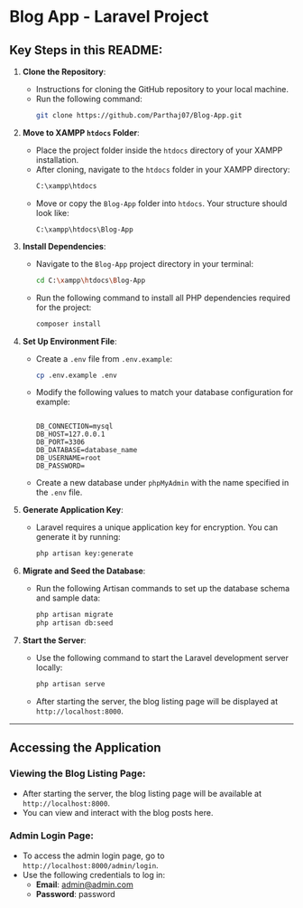 # Blog App - Laravel Project

## Key Steps in this README:

1. **Clone the Repository**:
   - Instructions for cloning the GitHub repository to your local machine.
   - Run the following command:
     ```bash
     git clone https://github.com/Parthaj07/Blog-App.git
     ```

2. **Move to XAMPP `htdocs` Folder**:
   - Place the project folder inside the `htdocs` directory of your XAMPP installation.
   - After cloning, navigate to the `htdocs` folder in your XAMPP directory:
     ```bash
     C:\xampp\htdocs
     ```
   - Move or copy the `Blog-App` folder into `htdocs`. Your structure should look like:
     ```
     C:\xampp\htdocs\Blog-App
     ```

3. **Install Dependencies**:
   - Navigate to the `Blog-App` project directory in your terminal:
     ```bash
     cd C:\xampp\htdocs\Blog-App
     ```
   - Run the following command to install all PHP dependencies required for the project:
     ```bash
     composer install
     ```

4. **Set Up Environment File**:
   - Create a `.env` file from `.env.example`:
     ```bash
     cp .env.example .env
     ```
   - Modify the following values to match your database configuration for example:
     ```
     
     DB_CONNECTION=mysql
     DB_HOST=127.0.0.1
     DB_PORT=3306
     DB_DATABASE=database_name
     DB_USERNAME=root
     DB_PASSWORD=
     ```
   - Create a new database under `phpMyAdmin` with the name specified in the `.env` file.

5. **Generate Application Key**:
   - Laravel requires a unique application key for encryption. You can generate it by running:
     ```bash
     php artisan key:generate
     ```

6. **Migrate and Seed the Database**:
   - Run the following Artisan commands to set up the database schema and sample data:
     ```bash
     php artisan migrate
     php artisan db:seed
     ```

7. **Start the Server**:
   - Use the following command to start the Laravel development server locally:
     ```bash
     php artisan serve
     ```
   - After starting the server, the blog listing page will be displayed at `http://localhost:8000`.

---

## Accessing the Application

### Viewing the Blog Listing Page:
  - After starting the server, the blog listing page will be available at `http://localhost:8000`.
  - You can view and interact with the blog posts here.

### Admin Login Page:
  - To access the admin login page, go to `http://localhost:8000/admin/login`.
  - Use the following credentials to log in:
    - **Email**: admin@admin.com
    - **Password**: password


